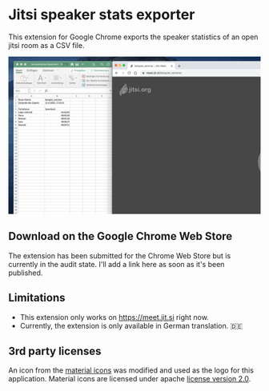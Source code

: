 # Jitsi speaker stats exporter

This extension for Google Chrome exports the speaker statistics of an open jitsi room as a CSV file.

![Screenshot of excel table with speaker stats next to a jitsi room](./screenshot.png)

## Download on the Google Chrome Web Store

The extension has been submitted for the Chrome Web Store but is currently in the audit state. I'll add a link here as soon as it's been published.

## Limitations

- This extension only works on https://meet.jit.si right now.
- Currently, the extension is only available in German translation. 🇩🇪

## 3rd party licenses

An icon from the [material icons](https://material.io/resources/icons) was modified and used as the logo for this application. Material icons are licensed under apache [license version 2.0](https://www.apache.org/licenses/LICENSE-2.0.html).
